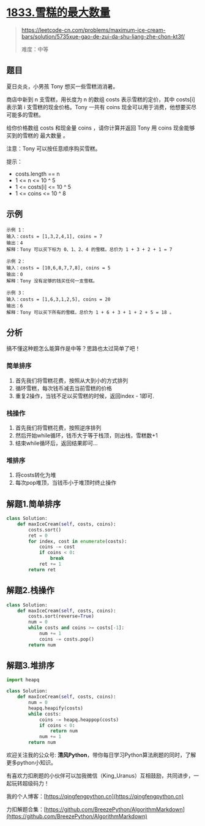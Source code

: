 # [1833.雪糕的最大数量](https://leetcode-cn.com/problems/maximum-ice-cream-bars/solution/5735xue-gao-de-zui-da-shu-liang-zhe-chon-kt3f/)
> https://leetcode-cn.com/problems/maximum-ice-cream-bars/solution/5735xue-gao-de-zui-da-shu-liang-zhe-chon-kt3f/
> 
> 难度：中等

## 题目

夏日炎炎，小男孩 Tony 想买一些雪糕消消暑。

商店中新到 n 支雪糕，用长度为 n 的数组 costs 表示雪糕的定价，其中 costs[i] 表示第 i 支雪糕的现金价格。Tony 一共有 coins 现金可以用于消费，他想要买尽可能多的雪糕。

给你价格数组 costs 和现金量 coins ，请你计算并返回 Tony 用 coins 现金能够买到的雪糕的 最大数量 。

注意：Tony 可以按任意顺序购买雪糕。

提示：

- costs.length == n
- 1 <= n <= 10 ^ 5
- 1 <= costs[i] <= 10 ^ 5
- 1 <= coins <= 10 ^ 8

## 示例

```
示例 1：
输入：costs = [1,3,2,4,1], coins = 7
输出：4
解释：Tony 可以买下标为 0、1、2、4 的雪糕，总价为 1 + 3 + 2 + 1 = 7

示例 2：
输入：costs = [10,6,8,7,7,8], coins = 5
输出：0
解释：Tony 没有足够的钱买任何一支雪糕。

示例 3：
输入：costs = [1,6,3,1,2,5], coins = 20
输出：6
解释：Tony 可以买下所有的雪糕，总价为 1 + 6 + 3 + 1 + 2 + 5 = 18 。
```

## 分析

搞不懂这种题怎么能算作是中等？思路也太过简单了吧！
### 简单排序
1. 首先我们将雪糕花费，按照从大到小的方式排列
2. 循环雪糕，每次钱币减去当前雪糕的价格
3. 重复2操作，当钱不足以买雪糕的时候，返回index - 1即可.

### 栈操作
1. 首先我们将雪糕花费，按照逆序排列
2. 然后开始while循环，钱币大于等于栈顶，则出栈，雪糕数+1
3. 结束while循环后，返回结果即可...

### 堆排序
1. 将costs转化为堆
2. 每次pop堆顶，当钱币小于堆顶时终止操作

## 解题1.简单排序

```python
class Solution:
    def maxIceCream(self, costs, coins):
        costs.sort()
        ret = 0
        for index, cost in enumerate(costs):
            coins -= cost
            if coins < 0:
                break
            ret += 1
        return ret        
```

## 解题2.栈操作
```python
class Solution:
    def maxIceCream(self, costs, coins):
        costs.sort(reverse=True)
        num = 0
        while costs and coins >= costs[-1]:
            num += 1
            coins -= costs.pop()
        return num
```

## 解题3.堆排序
```python
import heapq

class Solution:
    def maxIceCream(self, costs, coins):
        num = 0
        heapq.heapify(costs)
        while costs:
            coins -= heapq.heappop(costs)
            if coins < 0:
                return num
            num += 1
        return num
```

欢迎关注我的公众号: **清风Python**，带你每日学习Python算法刷题的同时，了解更多python小知识。

有喜欢力扣刷题的小伙伴可以加我微信（King_Uranus）互相鼓励，共同进步，一起玩转超级码力！

我的个人博客：[https://qingfengpython.cn](https://qingfengpython.cn)

力扣解题合集：[https://github.com/BreezePython/AlgorithmMarkdown](https://github.com/BreezePython/AlgorithmMarkdown)